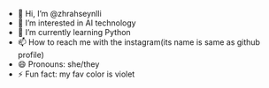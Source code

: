 - 👋 Hi, I’m @zhrahseynlli
- 👀 I’m interested in AI technology
- 🌱 I’m currently learning Python
- 📫 How to reach me with the instagram(its name is same as github profile)
- 😄 Pronouns: she/they
- ⚡ Fun fact: my fav color is violet

<!---
zhrahseynlli/zhrahseynlli is a ✨ special ✨ repository because its `README.md` (this file) appears on your GitHub profile.
You can click the Preview link to take a look at your changes.
--->

